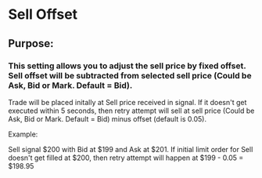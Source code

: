 # Sell Offset

## Purpose: 

### This setting allows you to adjust the sell price by fixed offset. Sell offset will be subtracted from selected sell price (Could be Ask, Bid or Mark. Default = Bid).

Trade will be placed initally at Sell price received in signal. 
If it doesn't get executed within 5 seconds, then retry attempt will sell at sell price (Could be Ask, Bid or Mark. Default = Bid) minus offset (default is 0.05). 

Example:

Sell signal $200 with Bid at $199 and Ask at $201. If initial limit order for Sell doesn't get filled at $200, then retry attempt will happen at $199 - 0.05 = $198.95
